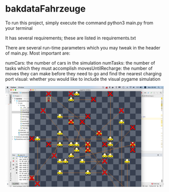 # bakdataFahrzeuge

To run this project, simply execute the command python3 main.py from your terminal

It has several requirements; these are listed in requirements.txt

There are several run-time parameters which you may tweak in the header of main.py. Most important are:

numCars: the number of cars in the simulation
numTasks: the number of tasks which they must accomplish
movesUntilRecharge: the number of moves they can make before they need to go and find the nearest charging port
visual: whether you would like to include the visual pygame simulation

![Screenshot from simulation](./src/img/sim.png)
